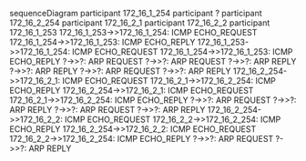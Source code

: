 sequenceDiagram
    participant 172_16_1_254
    participant ?
    participant 172_16_2_254
    participant 172_16_2_1
    participant 172_16_2_2
    participant 172_16_1_253
    172_16_1_253->>172_16_1_254: ICMP ECHO_REQUEST
    172_16_1_254->>172_16_1_253: ICMP ECHO_REPLY
    172_16_1_253->>172_16_1_254: ICMP ECHO_REQUEST
    172_16_1_254->>172_16_1_253: ICMP ECHO_REPLY
    ?->>?: ARP REQUEST
    ?->>?: ARP REQUEST
    ?->>?: ARP REPLY
    ?->>?: ARP REPLY
    ?->>?: ARP REQUEST
    ?->>?: ARP REPLY
    172_16_2_254->>172_16_2_1: ICMP ECHO_REQUEST
    172_16_2_1->>172_16_2_254: ICMP ECHO_REPLY
    172_16_2_254->>172_16_2_1: ICMP ECHO_REQUEST
    172_16_2_1->>172_16_2_254: ICMP ECHO_REPLY
    ?->>?: ARP REQUEST
    ?->>?: ARP REPLY
    ?->>?: ARP REQUEST
    ?->>?: ARP REPLY
    172_16_2_254->>172_16_2_2: ICMP ECHO_REQUEST
    172_16_2_2->>172_16_2_254: ICMP ECHO_REPLY
    172_16_2_254->>172_16_2_2: ICMP ECHO_REQUEST
    172_16_2_2->>172_16_2_254: ICMP ECHO_REPLY
    ?->>?: ARP REQUEST
    ?->>?: ARP REPLY
